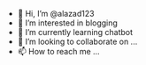- 👋 Hi, I’m @alazad123
- 👀 I’m interested in blogging
- 🌱 I’m currently learning chatbot
- 💞️ I’m looking to collaborate on ...
- 📫 How to reach me ...

<!---
alazad123/alazad123 is a ✨ special ✨ repository because its `README.md` (this file) appears on your GitHub profile.
You can click the Preview link to take a look at your changes.
--->
